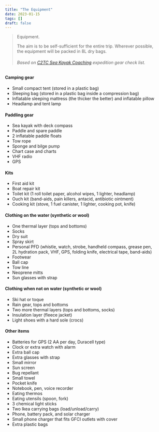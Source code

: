 ```yaml
---
title: "The Equipment"
date: 2023-01-15
tags: []
draft: false
---
```


> Equipment.
>
> The aim is to be self-sufficient for the entire trip. Wherever possible, the equipment will be packed in 8L dry bags.
>
> ###### Based on [C2TC Sea Kayak Coaching](https://committed2thecore.com/) expedition gear check list.

#### Camping gear

- Small compact tent (stored in a plastic bag)
- Sleeping bag (stored in a plastic bag inside a compression bag)
- Inflatable sleeping mattress (the thicker the better) and inflatable pillow
- Headlamp and tent lamp

#### Paddling gear

- Sea kayak with deck compass
- Paddle and spare paddle
- 2 inflatable paddle floats
- Tow rope
- Sponge and bilge pump
- Chart case and charts
- VHF radio
- GPS

#### Kits

- First aid kit
- Boat repair kit
- Toilet kit (1 roll toilet paper, alcohol wipes, 1 lighter, headlamp)
- Ouch kit (band-aids, pain killers, antacid, antibiotic ointment)
- Cooking kit (stove, 1 fuel canister, 1 lighter, cooking pot, knife)

#### Clothing on the water (synthetic or wool)

- One thermal layer (tops and bottoms)
- Socks
- Dry suit
- Spray skirt
- Personal PFD (whistle, watch, strobe, handheld compass, grease pen, 2L hydration pack, VHF, GPS, folding knife, electrical tape, band-aids)
- Footwear
- Ball cap
- Tow line
- Neoprene mitts
- Sun glasses with strap

#### Clothing when not on water (synthetic or wool)

- Ski hat or toque
- Rain gear, tops and bottoms
- Two more thermal layers (tops and bottoms, socks)
- Insulation layer (fleece jacket)
- Light shoes with a hard sole (crocs)

#### Other items

- Batteries for GPS (2 AA per day, Duracell type)
- Clock or extra watch with alarm
- Extra ball cap
- Extra glasses with strap
- Small mirror
- Sun screen
- Bug repellant
- Small towel
- Pocket knife
- Notebook, pen, voice recorder
- Eating thermos
- Eating utensils (spoon, fork)
- 3 chemical light sticks
- Two Ikea carrying bags (load/unload/carry)
- Phone, battery pack, and solar charger
- Small phone charger that fits GFCI outlets with cover
- Extra plastic bags
